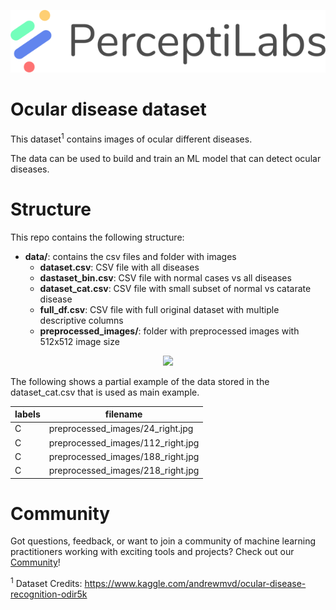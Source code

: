 <p align="center">
  <a href="https://www.perceptilabs.com">
  <img src="./pl_logo.png">
  </a>
</p>

# Ocular disease dataset

This dataset<sup>1</sup> contains images of ocular different diseases.

The data can be used to build and train an ML model that can detect ocular diseases.

# Structure

This repo contains the following structure:

- **data/**: contains the csv files and folder with images
  - **dataset.csv**: CSV file with all diseases
  - **dastaset_bin.csv**: CSV file with normal cases vs all diseases
  - **dataset_cat.csv**: CSV file with small subset of normal vs catarate disease
  - **full_df.csv**: CSV file with full original dataset with multiple descriptive columns
  - **preprocessed_images/**: folder with preprocessed images with 512x512 image size

<p align="center">
  <img src="./sample.png">
</p>

The following shows a partial example of the data stored in the dataset_cat.csv that is used as main example.

| **labels** | **filename** |
|------------|--------------|
| C          | preprocessed_images/24_right.jpg |
| C          | preprocessed_images/112_right.jpg |
| C          | preprocessed_images/188_right.jpg |
| C          | preprocessed_images/218_right.jpg |


# Community

Got questions, feedback, or want to join a community of machine learning practitioners working with exciting tools and projects? Check out our [Community](https://forum.perceptilabs.com/)!

<sup>1</sup> Dataset Credits: https://www.kaggle.com/andrewmvd/ocular-disease-recognition-odir5k

